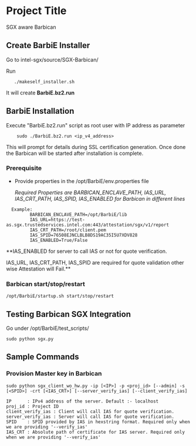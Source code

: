 # Project Title

SGX aware Barbican

## Create BarbiE Installer

Go to intel-sgx/source/SGX-Barbican/

Run 
```
   ./makeself_installer.sh
```

It will create **BarbiE.bz2.run**

## BarbiE Installation

Execute "BarbiE.bz2.run" script as root user with IP address as parameter
```
    sudo ./BarbiE.bz2.run <ip_v4_address>
```
This will prompt for details during SSL certification generation.
Once done the Barbican will be started after installation is complete.

### Prerequisite

* Provide properties in the /opt/BarbiE/env.properties file

  *Required Properties are BARBICAN_ENCLAVE_PATH, IAS_URL, IAS_CRT_PATH, IAS_SPID, IAS_ENABLED for Barbican in different lines*
```
  Example:
         BARBICAN_ENCLAVE_PATH=/opt/BarbiE/lib
         IAS_URL=https://test-as.sgx.trustedservices.intel.com:443/attestation/sgx/v1/report
         IAS_CRT_PATH=/root/client.pem
         IAS_SPID=76508EJNCLBLB8DS19AC35I5U7XDV828
         IAS_ENABLED=True/False
```
**IAS_ENABLED for server to call IAS or not for quote verification.

IAS_URL, IAS_CRT_PATH, IAS_SPID are required for quote validation other wise Attestation will Fail.**

### Barbican start/stop/restart
```
/opt/BarbiE/startup.sh start/stop/restart
```

## Testing Barbican SGX Integration

Go under /opt/BarbiE/test_scripts/
```
sudo python sgx.py
```

## Sample Commands

###  Provision Master key in Barbican
```
sudo python sgx_client_wo_hw.py -ip [<IP>] -p <proj_id> [--admin] -s [<SPID>] -crt [<IAS_CRT>] [--server_verify_ias] [--client_verify_ias]
```
    IP      : IPv4 address of the server. Default :- localhost
    proj_id : Project ID
    client_verify_ias : Client will call IAS for quote verification.
    server_verify_ias : Server will call IAS for quote verification.
    SPID    : SPID provided by IAS in hexstring format. Required only when we are providing '--verify_ias'
    IAS_CRT : Absolute path of certificate for IAS server. Required only when we are providing '--verify_ias'

